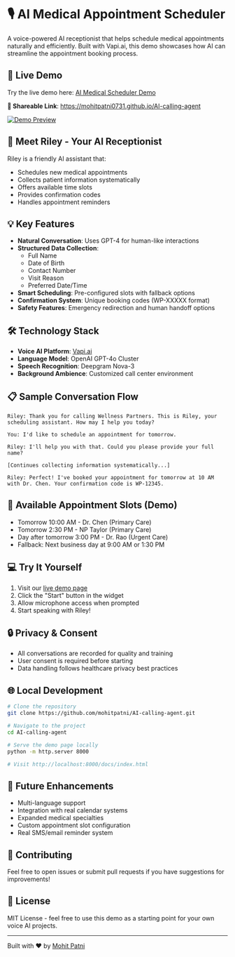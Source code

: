 # 🎙️ AI Medical Appointment Scheduler

A voice-powered AI receptionist that helps schedule medical appointments naturally and efficiently. Built with Vapi.ai, this demo showcases how AI can streamline the appointment booking process.

## 🌟 Live Demo

Try the live demo here: [AI Medical Scheduler Demo](https://mohitpatni0731.github.io/AI-calling-agent)

**🔗 Shareable Link**: https://mohitpatni0731.github.io/AI-calling-agent

[![Demo Preview](docs/assets/demo-preview.png)](https://mohitpatni0731.github.io/AI-calling-agent)

## 🤖 Meet Riley - Your AI Receptionist

Riley is a friendly AI assistant that:
- Schedules new medical appointments
- Collects patient information systematically
- Offers available time slots
- Provides confirmation codes
- Handles appointment reminders

## 💡 Key Features

- **Natural Conversation**: Uses GPT-4 for human-like interactions
- **Structured Data Collection**:
  - Full Name
  - Date of Birth
  - Contact Number
  - Visit Reason
  - Preferred Date/Time
- **Smart Scheduling**: Pre-configured slots with fallback options
- **Confirmation System**: Unique booking codes (WP-XXXXX format)
- **Safety Features**: Emergency redirection and human handoff options

## 🛠️ Technology Stack

- **Voice AI Platform**: [Vapi.ai](https://vapi.ai)
- **Language Model**: OpenAI GPT-4o Cluster
- **Speech Recognition**: Deepgram Nova-3
- **Background Ambience**: Customized call center environment

## 📋 Sample Conversation Flow

```
Riley: Thank you for calling Wellness Partners. This is Riley, your scheduling assistant. How may I help you today?

You: I'd like to schedule an appointment for tomorrow.

Riley: I'll help you with that. Could you please provide your full name?

[Continues collecting information systematically...]

Riley: Perfect! I've booked your appointment for tomorrow at 10 AM with Dr. Chen. Your confirmation code is WP-12345.
```

## 🚀 Available Appointment Slots (Demo)

- Tomorrow 10:00 AM - Dr. Chen (Primary Care)
- Tomorrow 2:30 PM - NP Taylor (Primary Care)
- Day after tomorrow 3:00 PM - Dr. Rao (Urgent Care)
- Fallback: Next business day at 9:00 AM or 1:30 PM

## 💻 Try It Yourself

1. Visit our [live demo page](https://mohitpatni0731.github.io/AI-calling-agent)
2. Click the "Start" button in the widget
3. Allow microphone access when prompted
4. Start speaking with Riley!

## 🔒 Privacy & Consent

- All conversations are recorded for quality and training
- User consent is required before starting
- Data handling follows healthcare privacy best practices

## 🌐 Local Development

```bash
# Clone the repository
git clone https://github.com/mohitpatni/AI-calling-agent.git

# Navigate to the project
cd AI-calling-agent

# Serve the demo page locally
python -m http.server 8000

# Visit http://localhost:8000/docs/index.html
```

## 📝 Future Enhancements

- Multi-language support
- Integration with real calendar systems
- Expanded medical specialties
- Custom appointment slot configuration
- Real SMS/email reminder system

## 🤝 Contributing

Feel free to open issues or submit pull requests if you have suggestions for improvements!

## 📄 License

MIT License - feel free to use this demo as a starting point for your own voice AI projects.

---

Built with ❤️ by [Mohit Patni](https://github.com/mohitpatni)
